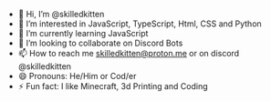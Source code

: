 - 👋 Hi, I’m @skilledkitten
- 👀 I’m interested in JavaScript, TypeScript, Html, CSS and Python
- 🌱 I’m currently learning JavaScript
- 💞️ I’m looking to collaborate on Discord Bots
- 📫 How to reach me skilledkitten@proton.me or on discord @skilledkitten
- 😄 Pronouns: He/Him or Cod/er
- ⚡ Fun fact: I like Minecraft, 3d Printing and Coding
